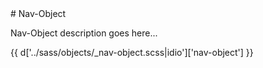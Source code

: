 <section class="copy">
# Nav-Object
<p class="lead">Nav-Object description goes here...</p>

{{ d['../sass/objects/_nav-object.scss|idio']['nav-object'] }}

</section>
